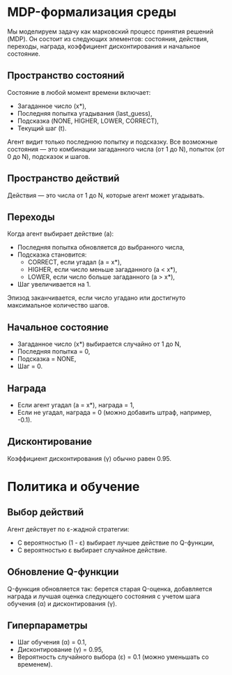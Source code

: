 # MDP-формализация среды

Мы моделируем задачу как марковский процесс принятия решений (MDP). Он состоит из следующих элементов: состояния, действия, переходы, награда, коэффициент дисконтирования и начальное состояние.

## Пространство состояний
Состояние в любой момент времени включает:
- Загаданное число (x*),
- Последняя попытка угадывания (last_guess),
- Подсказка (NONE, HIGHER, LOWER, CORRECT),
- Текущий шаг (t).

Агент видит только последнюю попытку и подсказку. Все возможные состояния — это комбинации загаданного числа (от 1 до N), попыток (от 0 до N), подсказок и шагов.

## Пространство действий
Действия — это числа от 1 до N, которые агент может угадывать.

## Переходы
Когда агент выбирает действие (a):
- Последняя попытка обновляется до выбранного числа,
- Подсказка становится:
  - CORRECT, если угадал (a = x*),
  - HIGHER, если число меньше загаданного (a < x*),
  - LOWER, если число больше загаданного (a > x*),
- Шаг увеличивается на 1.

Эпизод заканчивается, если число угадано или достигнуто максимальное количество шагов.

## Начальное состояние
- Загаданное число (x*) выбирается случайно от 1 до N,
- Последняя попытка = 0,
- Подсказка = NONE,
- Шаг = 0.

## Награда
- Если агент угадал (a = x*), награда = 1,
- Если не угадал, награда = 0 (можно добавить штраф, например, -0.1).

## Дисконтирование
Коэффициент дисконтирования (γ) обычно равен 0.95.

# Политика и обучение

## Выбор действий
Агент действует по ε-жадной стратегии:
- С вероятностью (1 - ε) выбирает лучшее действие по Q-функции,
- С вероятностью ε выбирает случайное действие.

## Обновление Q-функции
Q-функция обновляется так: берется старая Q-оценка, добавляется награда и лучшая оценка следующего состояния с учетом шага обучения (α) и дисконтирования (γ).

## Гиперпараметры
- Шаг обучения (α) = 0.1,
- Дисконтирование (γ) = 0.95,
- Вероятность случайного выбора (ε) = 0.1 (можно уменьшать со временем).
